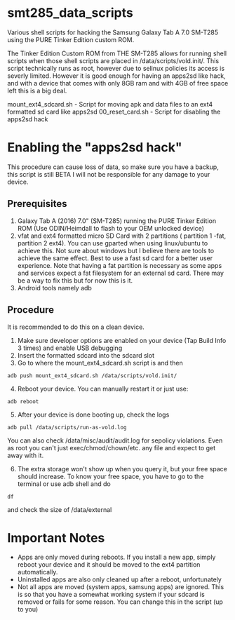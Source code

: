 # smt285_data_scripts
Various shell scripts for hacking the Samsung Galaxy Tab A 7.0 SM-T285 using the PURE Tinker Edition custom ROM.

The Tinker Edition Custom ROM from THE SM-T285 allows for running shell scripts when those shell scripts are placed in
/data/scripts/vold.init/. This script technically runs as root, however due to selinux policies its access is severly limited. However it is good enough for having an apps2sd like hack, and with a device that comes with only 8GB ram and with 4GB of free space left this is a big deal.

mount_ext4_sdcard.sh - Script for moving apk and data files to an ext4 formatted sd card like apps2sd
00_reset_card.sh - Script for disabling the apps2sd hack

Enabling the "apps2sd hack"
===========================

This procedure can cause loss of data, so make sure you have a backup, this script is still BETA I will not be responsible for any damage to your device.

Prerequisites
---------------

1. Galaxy Tab A (2016) 7.0" (SM-T285) running the PURE Tinker Edition ROM (Use ODIN/Heimdall to flash to your OEM unlocked device)
2. vfat and ext4 formatted micro SD Card with 2 partitions ( partition 1 -fat, partition 2 ext4). You can use gparted when using linux/ubuntu to achieve this. Not sure about windows but I believe there are tools to achieve the same effect. Best to use a fast sd card for a better user experience. Note that having a fat partition is necessary as some apps and services expect a fat filesystem for an external sd card. There may be a way to fix this but for now this is it.
3. Android tools namely adb

Procedure
----------

It is recommended to do this on a clean device. 

1. Make sure developer options are enabled on your device (Tap Build Info 3 times) and enable USB debugging
2. Insert the formatted sdcard into the sdcard slot
3. Go to where the mount_ext4_sdcard.sh script is and then

```
adb push mount_ext4_sdcard.sh /data/scripts/vold.init/
```

4. Reboot your device. You can manually restart it or just use:

```
adb reboot
```

5. After your device is done booting up, check the logs

```
adb pull /data/scripts/run-as-vold.log
```

You can also check /data/misc/audit/audit.log for sepolicy violations. Even as root you can't just exec/chmod/chown/etc. any file and expect to get away with it.

6. The extra storage won't show up when you query it, but your free space should increase. To know your free space, you have to go to the terminal or use adb shell and do

```
df
```

and check the size of /data/external


Important Notes
===============

- Apps are only moved during reboots. If you install a new app, simply reboot your device and it should
be moved to the ext4 partition automatically.
- Uninstalled apps are also only cleaned up after a reboot, unfortunately
- Not all apps are moved (system apps, samsung apps) are ignored. This is so that you have a somewhat working system if your sdcard is removed or fails for some reason. You can change this in the script (up to you)






